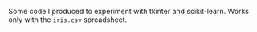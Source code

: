 Some code I produced to experiment with tkinter and scikit-learn. Works only with the ```iris.csv```
spreadsheet.